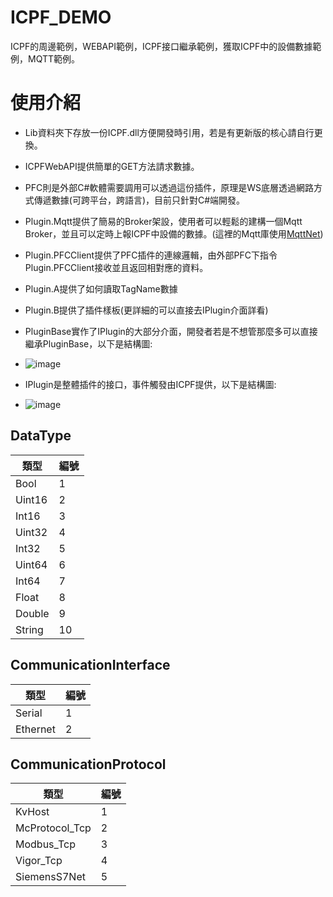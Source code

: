 # ICPF_DEMO
ICPF的周邊範例，WEBAPI範例，ICPF接口繼承範例，獲取ICPF中的設備數據範例，MQTT範例。

# 使用介紹
- Lib資料夾下存放一份ICPF.dll方便開發時引用，若是有更新版的核心請自行更換。
- ICPFWebAPI提供簡單的GET方法請求數據。
- PFC則是外部C#軟體需要調用可以透過這份插件，原理是WS底層透過網路方式傳遞數據(可跨平台，跨語言)，目前只針對C#端開發。
- Plugin.Mqtt提供了簡易的Broker架設，使用者可以輕鬆的建構一個Mqtt Broker，並且可以定時上報ICPF中設備的數據。(這裡的Mqtt庫使用[MqttNet](https://github.com/dotnet/MQTTnet))
- Plugin.PFCClient提供了PFC插件的連線邏輯，由外部PFC下指令Plugin.PFCClient接收並且返回相對應的資料。
- Plugin.A提供了如何讀取TagName數據
- Plugin.B提供了插件樣板(更詳細的可以直接去IPlugin介面詳看)

- PluginBase實作了IPlugin的大部分介面，開發者若是不想管那麼多可以直接繼承PluginBase，以下是結構圖:
- ![image](https://github.com/godchadigo/ICPF_DEMO/assets/19208239/598f112b-ef6b-409f-a64e-c238aa9bdb20)
- IPlugin是整體插件的接口，事件觸發由ICPF提供，以下是結構圖:
- ![image](https://github.com/godchadigo/ICPF_DEMO/assets/19208239/146696fe-a842-4ac5-8385-67e7f601ea16)

## DataType
| 類型   | 編號 |
| ------ | ---- |
| Bool   | 1    |
| Uint16 | 2    |
| Int16  | 3    |
| Uint32 | 4    |
| Int32  | 5    |
| Uint64 | 6    |
| Int64  | 7    |
| Float  | 8    |
| Double | 9    |
| String | 10   |

## CommunicationInterface

| 類型     | 編號 |
| -------- | ---- |
| Serial   | 1    |
| Ethernet | 2    |

## CommunicationProtocol
| 類型           | 編號 |
| -------------- | ---- |
| KvHost         | 1    |
| McProtocol_Tcp | 2    |
| Modbus_Tcp     | 3    |
| Vigor_Tcp      | 4    |
| SiemensS7Net   | 5    |

